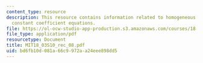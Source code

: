 ```yaml
---
content_type: resource
description: This resource contains information related to homogeneous and  linear
  constant coefficient equations.
file: https://ol-ocw-studio-app-production.s3.amazonaws.com/courses/18-03-differential-equations-spring-2010/bd6fb10d081a66c9972aa24eee898dd5_MIT18_03S10_rec_08.pdf
file_type: application/pdf
resourcetype: Document
title: MIT18_03S10_rec_08.pdf
uid: bd6fb10d-081a-66c9-972a-a24eee898dd5
---
```

